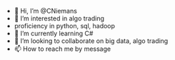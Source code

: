 - 👋 Hi, I’m @CNiemans
- 👀 I’m interested in algo trading
- proficiency in python, sql, hadoop
- 🌱 I’m currently learning C# 
- 💞️ I’m looking to collaborate on big data, algo trading 
- 📫 How to reach me by message

<!---
CNiemans/CNiemans is a ✨ special ✨ repository because its `README.md` (this file) appears on your GitHub profile.
You can click the Preview link to take a look at your changes.
--->
